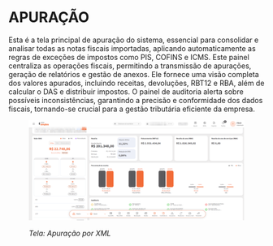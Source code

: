 # APURAÇÃO

Esta é a tela principal de apuração do sistema, essencial para consolidar e analisar todas as notas fiscais importadas, aplicando automaticamente as regras de exceções de impostos como PIS, COFINS e ICMS. Este painel centraliza as operações fiscais, permitindo a transmissão de apurações, geração de relatórios e gestão de anexos. Ele fornece uma visão completa dos valores apurados, incluindo receitas, devoluções, RBT12 e RBA, além de calcular o DAS e distribuir impostos. O painel de auditoria alerta sobre possíveis inconsistências, garantindo a precisão e conformidade dos dados fiscais, tornando-se crucial para a gestão tributária eficiente da empresa.

<figure><img src="../../.gitbook/assets/image (258).png" alt=""><figcaption><p><em>Tela: Apuração por XML</em></p></figcaption></figure>

